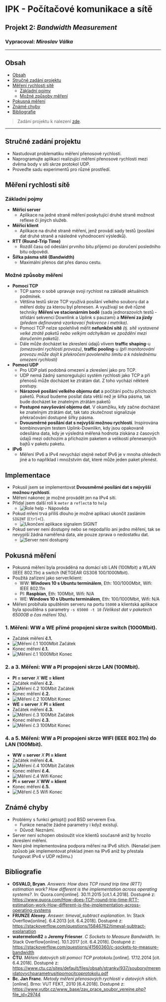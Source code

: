 
# IPK - Počítačové komunikace a sítě
## Projekt 2: _Bandwidth Measurement_
### Vypracoval: _Miroslav Válka_

---

## <a id="obsah"></a> Obsah
 - [Obsah](#obsah)
 - [Stručné zadání projektu](#zadani)
 - [Měření rychlosti sítě ](#mereni)
   - [Základní pojmy](#zakladni_pojmy)
   - [Možné způsoby měření](#mozne_zpusoby_mereni)
 - [Pokusná měření](#testy)
 - [Známé chyby](#chyby)
 - [Bibliografie](#bibliografie)

> Zadání projektu k nalezení [zde](zadani2.md).
---

## <a id="zadani"></a> Stručné zadání projektu 
- Nastudovat problematiku měření přenosové rychlosti.
- Naprogramujte aplikaci realizující měření přenosové rychlosti mezi dvěma body v síti skrze protokol UDP.
- Proveďte sadu experimentů pro různé prostředí.

## <a id="mereni"></a> Měření rychlosti sítě 
### <a id="zakladni_pojmy"></a> Základní pojmy
- __Měřící server__
  - Aplikace na jedné straně měření poskytující druhé straně možnost reflexe či jiných služeb.
- __Měřící klient__
  - Aplikace na druhé straně měření, jenž provádí sady testů (posílání dat druhé straně a následné vyhodnocení výsledků).
- __RTT (Round-Trip Time)__
  - Rozdíl času od odeslání prvního bitu příjemci po doručení posledního bitu odpovědi. 
- __Šířka pásma sítě (Bandwidth)__
  - Maximální přenos dat přes danou cestu.

### <a id="mozne_zpusoby_mereni"></a> Možné způsoby měření
- __Pomocí TCP__
  - TCP samo o sobě upravuje svoji rychlost na základě aktuálních podmínek.
  - Většina testů skrze TCP využívá posílání velkého souboru dat a měření doby za kterou byl přenesen. A využívají se dvě různé techniky __Měření ve stacionárním bodě__ (sada jednorazovích testů - střídání sekvencí Downlink a Uplink s pauzami) a __Měření za jízdy__ _(předem definovaná vzorkovací frekvence i metrika)_.
  - Pomocí TCP nelze spolehlivě měřit __nefunkční sítě__ _(tj. sítě vystavené velké ztrátě paketů nebo velkým odchylkám ve zpoždění mezi doručením paketů)_.
  - Dále může docházet ke zkreslení údajů vlivem __traffic shaping__-u _(omezování rychlosti provozu)_, __traffic pooling__-u _(při monitorování provozu může dojít k překročení povoleného limitu a k následnému omezení rychlosti)_
- __Pomocí UDP__
  - Pro UDP platí podobná omezení a zkreslení jako pro TCP.
  - UDP nemá žádný samoregulující systém rychlosti jako TCP a při přenosů může docházet ke ztrátám dat. Z toho vychází některé postupy.
  - __Nárazové posílání velkého objemu dat__ a počítání počtu příchozích paketů. Pokud budeme posílat data větší než je šířka pásma, tak bude docházet ke znatelným ztrátám paketů
  - __Postupné navyšování objemu dat__. V okamžiku, kdy začne docházet ke znatelným ztrátám dat, tak tato zkutečnost signalizuje překračování dostupné šířky pásma.
  - __Dvousměrné posílání dat s nejvyšší možnou rychlostí__.  Inspirována kombinovaným testem Uplink-Downlikn, kdy jsou opakovaně odesílána data, kdy je výsledná měřená hodnota získána z časových údajů mezi odchozím a příchozím paketem a velikostí přenesených bajtů v paketu paketu. 
- __IPv6__
  - Měření IPv6 a IPv4 nevychází stejně neboť IPv6 je v mnoha ohledech jiné a to například i množstvím dat, které může jeden paket přenést. 

## <a id="implementace"></a> Implementace
- Pokusil jsem se implementovat __Dvousměrné posílání dat s nejvyšší možnou rychlostí__.
- Měření nakonec je možné provádět jen na IPv4 sítí.
- Přidal jsem další roli k `meter` a `reflect`a to `help`
  - <img src="img/help.png" alt="Role help - Nápověda"/>
- Pokud mření trvá příliš dlouho je možné aplikaci ukončit zasláním ` SIGINT` (`Ctrl+C`).
  - <img src="img/ctrl-c.png" alt="Ukončení aplikace signalem SIGINT"/>
- Pokud server není dostupný nebo se nepodařilo ani jedno měření, tak se nevypíší žádná naměřená data, ale pouze zprava o nedostatku dat.
  - <img src="img/server=unexist.png" alt="Server není dostupný"/>

## <a id="testy"></a> Pokusná měření
- Pokusná měření byla prováděná na domácí síti LAN (100Mbit) a WLAN (IEEE 802.11n) a switch (NETGEAR GS308 100/1000Mbit). 
- Použitá zařízení jako server/klient: 
  - WW: __Windows 10 s Ubuntu terminálem__, Eth: 100/1000Mbit, Wifi: IEEE 802.11n 
  - PI: __Raspbian__, Eth: 100Mbit, Wifi: N/A 
  - WE: __Windows 10 s Ubuntu terminálem__, Eth: 100/1000Mbit, Wifi: N/A
- Měření probíhala spuštěním serveru na portu `55000` a klientská aplikace byla spouštěna s parametry `-s 65000 -t 10` _(Velikost dat v paketech 65000B a čas měření 10s)_.

### 1. Měření: WW a WE přímé propojeni skrze switch (1000Mbit).
- Začátek měření __č.1.__
- <img src="img/mereni1-start.png" alt="Měření č.1 1000Mbit Začátek"/>
- Konec měření __č.1.__
- <img src="img/mereni1-end.png" alt="Měření č.1 1000Mbit Konec"/>

### 2. a 3. Měření: WW a PI propojeni skrze LAN (100Mbit).
- __PI = server__  _X_  __WE = klient__
- Začátek měření __č.2.__
- <img src="img/mereni2-start.png" alt="Měření č.2 100Mbit Začátek"/>
- Konec měření __č.2.__
- <img src="img/mereni2-end.png" alt="Měření č.2 100Mbit Konec"/>
- __WE = server__  _X_  __PI = klient__
- Začátek měření __č.3.__
- <img src="img/mereni3-start.png" alt="Měření č.3 100Mbit Začátek"/>
- Konec měření __č.3.__
- <img src="img/mereni3-end.png" alt="Měření č.3 100Mbit Konec"/>

### 4. a 5. Měření: WW a PI propojeni skrze WIFI (IEEE 802.11n) do LAN (100Mbit).
- __WW = server__  _X_  __PI = klient__
-  Začátek měření __č.4.__
- <img src="img/mereni4-start.png" alt="Měření č.4 100Mbit Začátek"/>
- Konec měření __č.4.__
- <img src="img/mereni4-end.png" alt="Měření č.4 Wifi Konec"/>
- __PI = server__  _X_  __WW = klient__
- Konec měření __č.5.__
- <img src="img/mereni5-end.png" alt="Měření č.5 Wifi Konec"/>

## <a id="chyby"></a> Známé chyby 
- Problémy s funkci getopt() pod BSD serverem Eva.
  - Funkce nenačte žádné parametry i když existují.
  - Důvod: Neznámí.
- Server není schopen obsloužit více klientů současně aniž by hrozilo zkreslení měření.
- Není plně implementována podpora měření na IPv6 sítích. (Nenašel jsem způsob jak implementovat překlad jmen na IPv6 aniž by přestala fungovat IPv4 v UDP režimu.)

## <a id="bibliografie"></a> Bibliografie 
- __OSVALD, Bryan__. _Answers: How does TCP round trip time (RTT) estimation work? How different is the implementation across operating systems?_. In: Quora.com[online]. 30.11.2015 [cit.1.4.2018]. Dostupné z: https://www.quora.com/How-does-TCP-round-trip-time-RTT-estimation-work-How-different-is-the-implementation-across-operating-systems
- __FRUNZE Alexey__. _Answer: timeval_subtract explanation_. In: Stack Overflow[online]. 6.4.2013 [cit. 6.4.2018]. Dostupné z: https://stackoverflow.com/questions/15846762/timeval-subtract-explanation
- __watermelon82__ a __Jeremy Friesner__. _C Sockets to Measure Bandwidth_. In: Stack Overflow[online]. 10.1.2017 [cit. 6.4.2018]. Dostupné z: https://stackoverflow.com/questions/41560360/c-sockets-to-measure-bandwidth
- __ČTU__. _Měření datových sítí pomocí TCP protokolu_.[online]. 17.12.2014 [cit. 6.4.2018]. Dostupné z: https://www.ctu.cz/sites/default/files/obsah/stranky/937/soubory/merenidatovychparametrusitipomocitcpprotokolu.pdf 
- __Bc. Jan Franc__. _Metody měření přenosových rychlostí v datových sítích_. [online]. Brno: VUT FEKT, 2010 [6.4.2018]. Dostupné z: https://www.vutbr.cz/www_base/zav_prace_soubor_verejne.php?file_id=29744


